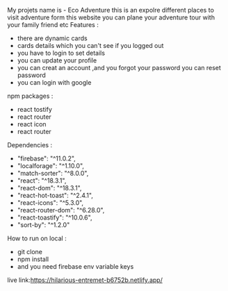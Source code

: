My projets name is - Eco Adventure
this is an expolre different places to visit adventure form this website you can plane your adventure tour with your family friend etc
Features : 
- there are dynamic cards 
- cards details which you can't see if you logged out 
- you have to login to set details
- you can update your profile
- you can creat an account ,and you forgot your password you can reset password
- you can login with google

npm packages :
- react tostify
- react router
- react icon
- react router

Dependencies :
   - "firebase": "^11.0.2",
   - "localforage": "^1.10.0",
   - "match-sorter": "^8.0.0",
   - "react": "^18.3.1",
   - "react-dom": "^18.3.1",
   - "react-hot-toast": "^2.4.1",
   - "react-icons": "^5.3.0",
   - "react-router-dom": "^6.28.0",
   - "react-toastify": "^10.0.6",
   - "sort-by": "^1.2.0"

How to run on local :
- git clone
- npm install
- and you need firebase env variable keys 

live link:https://hilarious-entremet-b6752b.netlify.app/

